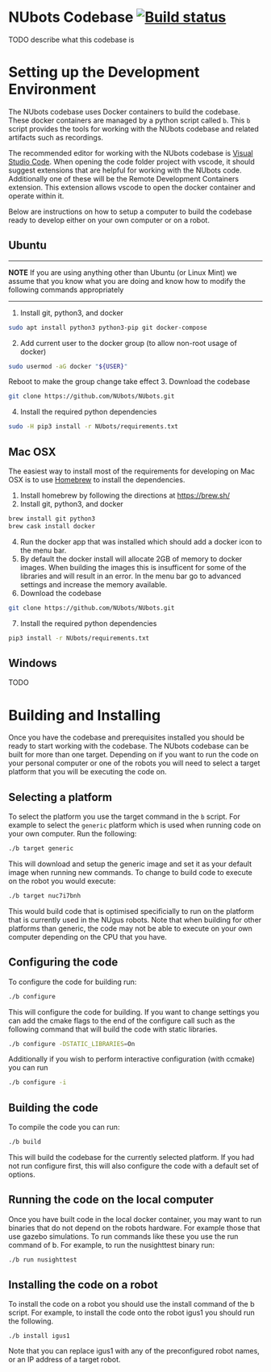 NUbots Codebase [![Build status](https://badge.buildkite.com/85cb206a2615c85981c4e0089b0abb0c6bcd775b3d946ede40.svg?branch=master)](https://buildkite.com/nubots/nubots)
===============

TODO describe what this codebase is

# Setting up the Development Environment
The NUbots codebase uses Docker containers to build the codebase.
These docker containers are managed by a python script called `b`.
This `b` script provides the tools for working with the NUbots codebase and related artifacts such as recordings.

The recommended editor for working with the NUbots codebase is [Visual Studio Code](https://code.visualstudio.com/).
When opening the code folder project with vscode, it should suggest extensions that are helpful for working with the NUbots code.
Additionally one of these will be the Remote Development Containers extension.
This extension allows vscode to open the docker container and operate within it.

Below are instructions on how to setup a computer to build the codebase ready to develop either on your own computer or on a robot.

## Ubuntu

---
**NOTE**
If you are using anything other than Ubuntu (or Linux Mint) we assume that you know what you are doing and know how to modify the following commands appropriately

---

1. Install git, python3, and docker
```sh
sudo apt install python3 python3-pip git docker-compose
```
2. Add current user to the docker group (to allow non-root usage of docker)
```sh
sudo usermod -aG docker "${USER}"
```
Reboot to make the group change take effect
3. Download the codebase
```sh
git clone https://github.com/NUbots/NUbots.git
```
4. Install the required python dependencies
```sh
sudo -H pip3 install -r NUbots/requirements.txt
```

## Mac OSX

The easiest way to install most of the requirements for developing on Mac OSX is to use [Homebrew](https://brew.sh/) to install the dependencies.

1. Install homebrew by following the directions at https://brew.sh/
2. Install git, python3, and docker
```sh
brew install git python3
brew cask install docker
```
4. Run the docker app that was installed which should add a docker icon to the menu bar.
5. By default the docker install will allocate 2GB of memory to docker images. When building the images this is insufficent for some of the libraries and will result in an error. In the menu bar go to advanced settings and increase the memory available.
6. Download the codebase
```sh
git clone https://github.com/NUbots/NUbots.git
```
7. Install the required python dependencies
```sh
pip3 install -r NUbots/requirements.txt
```

## Windows

TODO

# Building and Installing
Once you have the codebase and prerequisites installed you should be ready to start working with the codebase.
The NUbots codebase can be built for more than one target.
Depending on if you want to run the code on your personal computer or one of the robots you will need to select a target platform that you will be executing the code on.

## Selecting a platform

To select the platform you use the target command in the `b` script. For example to select the `generic` platform which is used when running code on your own computer. Run the following:
```sh
./b target generic
```
This will download and setup the generic image and set it as your default image when running new commands. To change to build code to execute on the robot you would execute:
```sh
./b target nuc7i7bnh
```
This would build code that is optimised specificially to run on the platform that is currently used in the NUgus robots. Note that when building for other platforms than generic, the code may not be able to execute on your own computer depending on the CPU that you have.

## Configuring the code
To configure the code for building run:
```sh
./b configure
```
This will configure the code for building.
If you want to change settings you can add the cmake flags to the end of the configure call such as the following command that will build the code with static libraries.
```sh
./b configure -DSTATIC_LIBRARIES=On
```
Additionally if you wish to perform interactive configuration (with ccmake) you can run
```sh
./b configure -i
```

## Building the code
To compile the code you can run:
```sh
./b build
```
This will build the codebase for the currently selected platform.
If you had not run configure first, this will also configure the code with a default set of options.

## Running the code on the local computer
Once you have built code in the local docker container, you may want to run binaries that do not depend on the robots hardware.
For example those that use gazebo simulations.
To run commands like these you use the run command of b.
For example, to run the nusighttest binary run:
```sh
./b run nusighttest
```

## Installing the code on a robot
To install the code on a robot you should use the install command of the b script.
For example, to install the code onto the robot igus1 you should run the following.
```
./b install igus1
```
Note that you can replace igus1 with any of the preconfigured robot names, or an IP address of a target robot.
